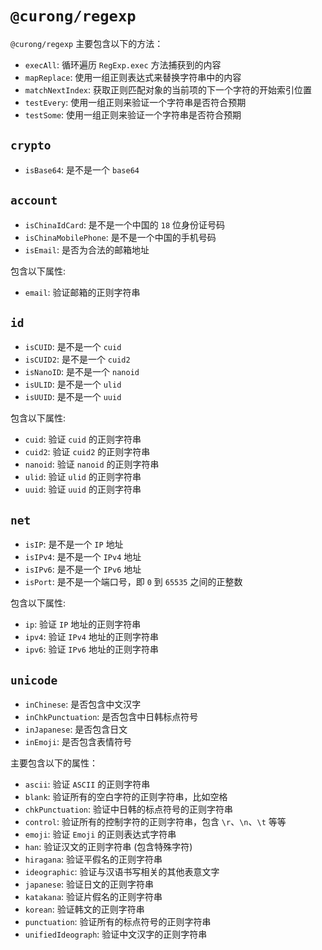 # `@curong/regexp`


`@curong/regexp` 主要包含以下的方法：

- `execAll`: 循环遍历 `RegExp.exec` 方法捕获到的内容
- `mapReplace`: 使用一组正则表达式来替换字符串中的内容
- `matchNextIndex`: 获取正则匹配对象的当前项的下一个字符的开始索引位置
- `testEvery`: 使用一组正则来验证一个字符串是否符合预期
- `testSome`: 使用一组正则来验证一个字符串是否符合预期

## `crypto`

- `isBase64`: 是不是一个 `base64`

## `account`

- `isChinaIdCard`: 是不是一个中国的 `18` 位身份证号码
- `isChinaMobilePhone`: 是不是一个中国的手机号码
- `isEmail`: 是否为合法的邮箱地址

包含以下属性:

- `email`: 验证邮箱的正则字符串

## `id`

- `isCUID`: 是不是一个 `cuid`
- `isCUID2`: 是不是一个 `cuid2`
- `isNanoID`: 是不是一个 `nanoid`
- `isULID`: 是不是一个 `ulid`
- `isUUID`: 是不是一个 `uuid`

包含以下属性:

- `cuid`: 验证 `cuid` 的正则字符串
- `cuid2`: 验证 `cuid2` 的正则字符串
- `nanoid`: 验证 `nanoid` 的正则字符串
- `ulid`: 验证 `ulid` 的正则字符串
- `uuid`: 验证 `uuid` 的正则字符串

## `net`

- `isIP`: 是不是一个 `IP` 地址
- `isIPv4`: 是不是一个 `IPv4` 地址
- `isIPv6`: 是不是一个 `IPv6` 地址
- `isPort`: 是不是一个端口号，即 `0` 到 `65535` 之间的正整数

包含以下属性:

- `ip`: 验证 `IP` 地址的正则字符串
- `ipv4`: 验证 `IPv4` 地址的正则字符串
- `ipv6`: 验证 `IPv6` 地址的正则字符串

## `unicode`

- `inChinese`: 是否包含中文汉字
- `inChkPunctuation`: 是否包含中日韩标点符号
- `inJapanese`: 是否包含日文
- `inEmoji`: 是否包含表情符号

主要包含以下的属性：

- `ascii`: 验证 `ASCII` 的正则字符串
- `blank`: 验证所有的空白字符的正则字符串，比如空格
- `chkPunctuation`: 验证中日韩的标点符号的正则字符串
- `control`: 验证所有的控制字符的正则字符串，包含 `\r`、`\n`、`\t` 等等
- `emoji`: 验证 `Emoji` 的正则表达式字符串
- `han`: 验证汉文的正则字符串 (包含特殊字符)
- `hiragana`: 验证平假名的正则字符串
- `ideographic`: 验证与汉语书写相关的其他表意文字
- `japanese`: 验证日文的正则字符串
- `katakana`: 验证片假名的正则字符串
- `korean`: 验证韩文的正则字符串
- `punctuation`: 验证所有的标点符号的正则字符串
- `unifiedIdeograph`: 验证中文汉字的正则字符串
